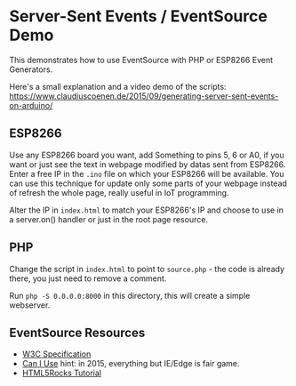 # Server-Sent Events / EventSource Demo

This demonstrates how to use EventSource with PHP or ESP8266 Event Generators.

Here's a small explanation and a video demo of the scripts:  
https://www.claudiuscoenen.de/2015/09/generating-server-sent-events-on-arduino/


## ESP8266

Use any ESP8266 board you want, add Something to pins 5, 6 or A0, if you want
or just see the text in webpage modified by datas sent from ESP8266.
Enter a free IP in the `.ino` file on which your ESP8266 will be available.
You can use this technique for update only some parts of your webpage instead
of refresh the whole page, really useful in IoT programming.

Alter the IP in `index.html` to match your ESP8266's IP and choose to use in
a server.on() handler or just in the root page resource.


## PHP

Change the script in `index.html` to point to `source.php` - the code is already
there, you just need to remove a comment.

Run `php -S 0.0.0.0:8000` in this directory, this will create a simple webserver.


## EventSource Resources

* [W3C Specification](http://www.w3.org/TR/eventsource/)
* [Can I Use](http://caniuse.com/#feat=eventsource) hint: in 2015, everything but IE/Edge is fair game.
* [HTML5Rocks Tutorial](www.html5rocks.com/en/tutorials/eventsource/basics/)
